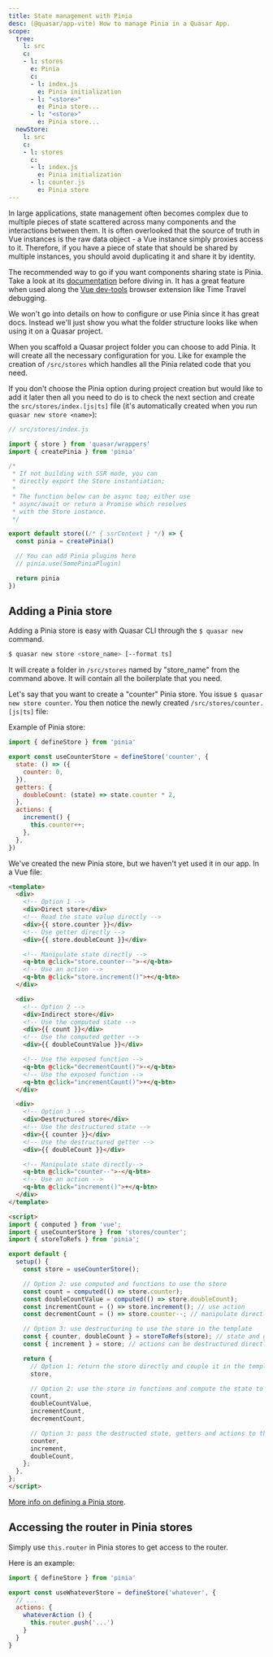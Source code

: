 ```yaml
---
title: State management with Pinia
desc: (@quasar/app-vite) How to manage Pinia in a Quasar App.
scope:
  tree:
    l: src
    c:
    - l: stores
      e: Pinia
      c:
      - l: index.js
        e: Pinia initialization
      - l: "<store>"
        e: Pinia store...
      - l: "<store>"
        e: Pinia store...
  newStore:
    l: src
    c:
    - l: stores
      c:
      - l: index.js
        e: Pinia initialization
      - l: counter.js
        e: Pinia store
---
```

In large applications, state management often becomes complex due to multiple pieces of state scattered across many components and the interactions between them. It is often overlooked that the source of truth in Vue instances is the raw data object - a Vue instance simply proxies access to it. Therefore, if you have a piece of state that should be shared by multiple instances, you should avoid duplicating it and share it by identity.

The recommended way to go if you want components sharing state is Pinia. Take a look at its [documentation](https://pinia.vuejs.org/) before diving in. It has a great feature when used along the [Vue dev-tools](https://github.com/vuejs/vue-devtools) browser extension like Time Travel debugging.

We won't go into details on how to configure or use Pinia since it has great docs. Instead we'll just show you what the folder structure looks like when using it on a Quasar project.

<doc-tree :def="scope.tree" />

When you scaffold a Quasar project folder you can choose to add Pinia. It will create all the necessary configuration for you. Like for example the creation of `/src/stores` which handles all the Pinia related code that you need.

If you don't choose the Pinia option during project creation but would like to add it later then all you need to do is to check the next section and create the `src/stores/index.[js|ts]` file (it's automatically created when you run `quasar new store <name>`):

```js
// src/stores/index.js

import { store } from 'quasar/wrappers'
import { createPinia } from 'pinia'

/*
 * If not building with SSR mode, you can
 * directly export the Store instantiation;
 *
 * The function below can be async too; either use
 * async/await or return a Promise which resolves
 * with the Store instance.
 */

export default store((/* { ssrContext } */) => {
  const pinia = createPinia()

  // You can add Pinia plugins here
  // pinia.use(SomePiniaPlugin)

  return pinia
})
```

## Adding a Pinia store
Adding a Pinia store is easy with Quasar CLI through the `$ quasar new` command.

```bash
$ quasar new store <store_name> [--format ts]
```

It will create a folder in `/src/stores` named by "store_name" from the command above. It will contain all the boilerplate that you need.

Let's say that you want to create a "counter" Pinia store. You issue `$ quasar new store counter`. You then notice the newly created `/src/stores/counter.[js|ts]` file:

<doc-tree :def="scope.newStore" />

Example of Pinia store:

```js
import { defineStore } from 'pinia'

export const useCounterStore = defineStore('counter', {
  state: () => ({
    counter: 0,
  }),
  getters: {
    doubleCount: (state) => state.counter * 2,
  },
  actions: {
    increment() {
      this.counter++;
    },
  },
})
```

We've created the new Pinia store, but we haven't yet used it in our app. In a Vue file:

```html
<template>
  <div>
    <!-- Option 1 -->
    <div>Direct store</div>
    <!-- Read the state value directly -->
    <div>{{ store.counter }}</div>
    <!-- Use getter directly -->
    <div>{{ store.doubleCount }}</div>

    <!-- Manipulate state directly -->
    <q-btn @click="store.counter--">-</q-btn>
    <!-- Use an action -->
    <q-btn @click="store.increment()">+</q-btn>
  </div>

  <div>
    <!-- Option 2 -->
    <div>Indirect store</div>
    <!-- Use the computed state -->
    <div>{{ count }}</div>
    <!-- Use the computed getter -->
    <div>{{ doubleCountValue }}</div>

    <!-- Use the exposed function -->
    <q-btn @click="decrementCount()">-</q-btn>
    <!-- Use the exposed function -->
    <q-btn @click="incrementCount()">+</q-btn>
  </div>

  <div>
    <!-- Option 3 -->
    <div>Destructured store</div>
    <!-- Use the destructured state -->
    <div>{{ counter }}</div>
    <!-- Use the destructured getter -->
    <div>{{ doubleCount }}</div>

    <!-- Manipulate state directly-->
    <q-btn @click="counter--">-</q-btn>
    <!-- Use an action -->
    <q-btn @click="increment()">+</q-btn>
  </div>
</template>

<script>
import { computed } from 'vue';
import { useCounterStore } from 'stores/counter';
import { storeToRefs } from 'pinia';

export default {
  setup() {
    const store = useCounterStore();

    // Option 2: use computed and functions to use the store
    const count = computed(() => store.counter);
    const doubleCountValue = computed(() => store.doubleCount);
    const incrementCount = () => store.increment(); // use action
    const decrementCount = () => store.counter--; // manipulate directly

    // Option 3: use destructuring to use the store in the template
    const { counter, doubleCount } = storeToRefs(store); // state and getters need "storeToRefs"
    const { increment } = store; // actions can be destructured directly

    return {
      // Option 1: return the store directly and couple it in the template
      store,

      // Option 2: use the store in functions and compute the state to use in the template
      count,
      doubleCountValue,
      incrementCount,
      decrementCount,

      // Option 3: pass the destructed state, getters and actions to the template
      counter,
      increment,
      doubleCount,
    };
  },
};
</script>
```

[More info on defining a Pinia store](https://pinia.vuejs.org/core-concepts/).

## Accessing the router in Pinia stores

Simply use `this.router` in Pinia stores to get access to the router.

Here is an example:
```js
import { defineStore } from 'pinia'

export const useWhateverStore = defineStore('whatever', {
  // ...
  actions: {
    whateverAction () {
      this.router.push('...')
    }
  }
}
```
